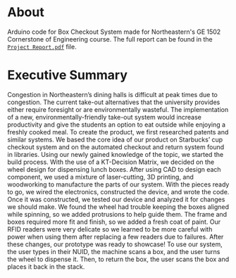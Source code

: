 # About
Arduino code for Box Checkout System made for Northeastern's GE 1502 Cornerstone of Engineering course. The full report can be found in the [`Project Report.pdf`](https://github.com/fraander/box-checkout-GE1502/blob/cd91767e55979065e33d0c634b1fc5e07b0d3f42/Project%20Report.pdf) file.

# Executive Summary
Congestion in Northeastern’s dining halls is difficult at peak times due to congestion. The current take-out alternatives that the university provides either require foresight or are environmentally wasteful. The implementation of a new, environmentally-friendly take-out system would increase productivity and give the students an option to eat outside while enjoying a freshly cooked meal. 
To create the product, we first researched patents and similar systems. We based the core idea of our product on Starbucks’ cup checkout system and on the automated checkout and return system found in libraries. Using our newly gained knowledge of the topic, we started the build process. With the use of a KT-Decision Matrix, we decided on the wheel design for dispensing lunch boxes. After using CAD to design each component, we used a mixture of laser-cutting, 3D printing, and woodworking to manufacture the parts of our system. With the pieces ready to go, we wired the electronics, constructed the device, and wrote the code. Once it was constructed, we tested our device and analyzed it for changes we should make.
We found the wheel had trouble keeping the boxes aligned while spinning, so we added protrusions to help guide them. The frame and boxes required more fit and finish, so we added a fresh coat of paint. Our RFID readers were very delicate so we learned to be more careful with power when using them after replacing a few readers due to failures. After these changes, our prototype was ready to showcase!
To use our system, the user types in their NUID, the machine scans a box, and the user turns the wheel to dispense it. Then, to return the box, the user scans the box and places it back in the stack. 
